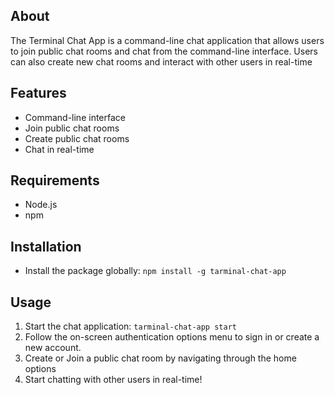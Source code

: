 ## About
The Terminal Chat App is a command-line chat application that allows users to join public chat rooms and chat from the command-line interface. Users can also create new chat rooms and interact with other users in real-time

## Features
- Command-line interface
- Join public chat rooms
- Create public chat rooms
- Chat in real-time

## Requirements
- Node.js
- npm

## Installation
- Install the package globally: 
`npm install -g tarminal-chat-app`

## Usage
1. Start the chat application:
`tarminal-chat-app start`
2. Follow the on-screen authentication options menu to sign in or create a new account.
3. Create or Join a public chat room by navigating through the home options
4. Start chatting with other users in real-time!